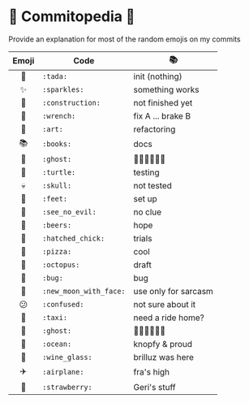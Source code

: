# 🌊 Commitopedia 🌊
Provide an explanation for most of the random emojis on my commits


Emoji | Code | 📚 
:----:|--- | --- 
🎉 | `:tada:` | init (nothing)
✨ | `:sparkles:` | something works
🚧 | `:construction:` | not finished yet
🔧 | `:wrench:` | fix A ... brake B
🎨 | `:art:` | refactoring
📚 | `:books:` | docs
👻 | `:ghost:` |  👻👻👻👻👻👻
🐢 | `:turtle:` | testing
💀 | `:skull:` | not tested
🐾 | `:feet:` | set up
🙈 | `:see_no_evil:` | no clue
🍻 | `:beers:` | hope
🐥 | `:hatched_chick:` | trials
🍕 | `:pizza:` | cool
🐙 | `:octopus:` | draft
🐛 | `:bug:` | bug 
🌚 | `:new_moon_with_face:` | use only for sarcasm
😕 | `:confused:` | not sure about it
🚕 | `:taxi:` | need a ride home?
👻 | `:ghost:` |  👻👻👻👻👻👻
🌊 | `:ocean:` | knopfy & proud
🍷 | `:wine_glass:` | brilluz was here
✈️ | `:airplane:` | fra's high
🍓 | `:strawberry:` | Geri's stuff
